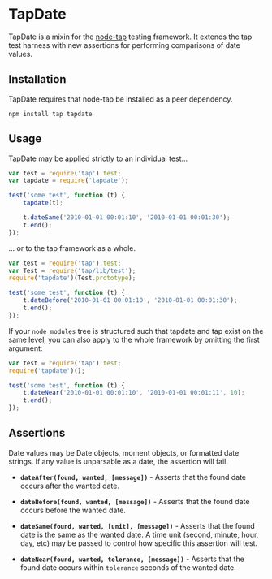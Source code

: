 TapDate
===

TapDate is a mixin for the [node-tap](http://www.node-tap.org) testing framework. It extends the tap test harness with new assertions for performing comparisons of date values.

## Installation

TapDate requires that node-tap be installed as a peer dependency.

```
npm install tap tapdate
```

## Usage

TapDate may be applied strictly to an individual test...

```js
var test = require('tap').test;
var tapdate = require('tapdate');

test('some test', function (t) {
	tapdate(t);

	t.dateSame('2010-01-01 00:01:10', '2010-01-01 00:01:30');
	t.end();
});
```

... or to the tap framework as a whole.

```js
var test = require('tap').test;
var Test = require('tap/lib/test');
require('tapdate')(Test.prototype);

test('some test', function (t) {
	t.dateBefore('2010-01-01 00:01:10', '2010-01-01 00:01:30');
	t.end();
});
```

If your `node_modules` tree is structured such that tapdate and tap exist on the same level, you can also apply to the whole framework by omitting the first argument:

```js
var test = require('tap').test;
require('tapdate')();

test('some test', function (t) {
	t.dateNear('2010-01-01 00:01:10', '2010-01-01 00:01:11', 10);
	t.end();
});
```

## Assertions

Date values may be Date objects, moment objects, or formatted date strings. If any value is unparsable as a date, the assertion will fail.

- **`dateAfter(found, wanted, [message])`** - Asserts that the found date occurs after the wanted date.

- **`dateBefore(found, wanted, [message])`** - Asserts that the found date occurs before the wanted date.

- **`dateSame(found, wanted, [unit], [message])`** - Asserts that the found date is the same as the wanted date. A time unit (second, minute, hour, day, etc) may be passed to control how specific this assertion will test.

- **`dateNear(found, wanted, tolerance, [message])`** - Asserts that the found date occurs within `tolerance` seconds of the wanted date.

